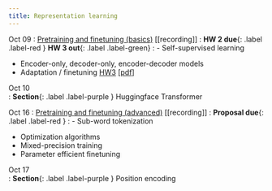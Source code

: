```yaml
---
title: Representation learning 
---
```


Oct 09
: [Pretraining and finetuning (basics)]() [[recording]]
  : **HW 2 due**{: .label .label-red }
    **HW 3 out**{: .label .label-green} 
: - Self-supervised learning
  - Encoder-only, decoder-only, encoder-decoder models
  - Adaptation / finetuning  [HW3](https://github.com/nyu-cs2590/course-material/blob/gh-pages/fall2024/assignment/hw3/hw3.zip?raw=true) [[pdf]](https://nyu-cs2590.github.io/course-material/fall2024/assignment/hw3/hw3.pdf)

Oct 10           
: **Section**{: .label .label-purple } Huggingface Transformer

Oct 16
: [Pretraining and finetuning (advanced)]() [[recording]]
  : **Proposal due**{: .label .label-red }
: - Sub-word tokenization 
  - Optimization algorithms
  - Mixed-precision training
  - Parameter efficient finetuning 

Oct 17           
: **Section**{: .label .label-purple } Position encoding 
